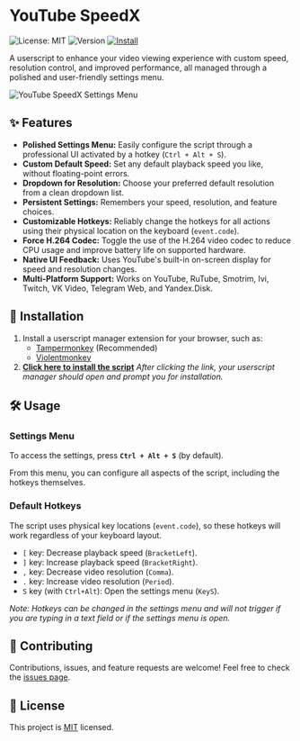 # YouTube SpeedX

![License: MIT](https://img.shields.io/badge/License-MIT-yellow.svg)
![Version](https://img.shields.io/badge/Version-1.0.1-blue)
[![Install](https://img.shields.io/badge/Install%20directly-brightgreen?style=flat&logo=tampermonkey)](https://raw.githubusercontent.com/alexplast/youtube-speedx/main/youtubespeedx.userscript.js)

A userscript to enhance your video viewing experience with custom speed, resolution control, and improved performance, all managed through a polished and user-friendly settings menu.

![YouTube SpeedX Settings Menu](https://github.com/user-attachments/assets/9ba0cb9c-37bf-45c7-8200-918e43cb480c)

## ✨ Features

- **Polished Settings Menu:** Easily configure the script through a professional UI activated by a hotkey (`Ctrl + Alt + S`).
- **Custom Default Speed:** Set any default playback speed you like, without floating-point errors.
- **Dropdown for Resolution:** Choose your preferred default resolution from a clean dropdown list.
- **Persistent Settings:** Remembers your speed, resolution, and feature choices.
- **Customizable Hotkeys:** Reliably change the hotkeys for all actions using their physical location on the keyboard (`event.code`).
- **Force H.264 Codec:** Toggle the use of the H.264 video codec to reduce CPU usage and improve battery life on supported hardware.
- **Native UI Feedback:** Uses YouTube's built-in on-screen display for speed and resolution changes.
- **Multi-Platform Support:** Works on YouTube, RuTube, Smotrim, Ivi, Twitch, VK Video, Telegram Web, and Yandex.Disk.

## 🚀 Installation

1.  Install a userscript manager extension for your browser, such as:
    - [Tampermonkey](https://www.tampermonkey.net/) (Recommended)
    - [Violentmonkey](https://violentmonkey.github.io/)
2.  **[Click here to install the script](https://raw.githubusercontent.com/alexplast/youtube-speedx/main/youtubespeedx.userscript.js)**
    *After clicking the link, your userscript manager should open and prompt you for installation.*

## 🛠️ Usage

### Settings Menu

To access the settings, press **`Ctrl + Alt + S`** (by default).

From this menu, you can configure all aspects of the script, including the hotkeys themselves.

### Default Hotkeys

The script uses physical key locations (`event.code`), so these hotkeys will work regardless of your keyboard layout.

-   `[` key: Decrease playback speed (`BracketLeft`).
-   `]` key: Increase playback speed (`BracketRight`).
-   `,` key: Decrease video resolution (`Comma`).
-   `.` key: Increase video resolution (`Period`).
-   `S` key (with `Ctrl+Alt`): Open the settings menu (`KeyS`).

*Note: Hotkeys can be changed in the settings menu and will not trigger if you are typing in a text field or if the settings menu is open.*

## 🤝 Contributing

Contributions, issues, and feature requests are welcome! Feel free to check the [issues page](https://github.com/alexplast/youtube-speedx/issues).

## 📝 License

This project is [MIT](https://github.com/alexplast/youtube-speedx/blob/main/LICENSE) licensed.
